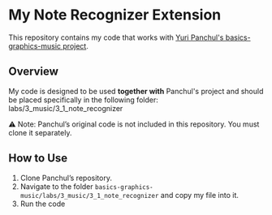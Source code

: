 # My Note Recognizer Extension

This repository contains my code that works with [Yuri Panchul's basics-graphics-music project](https://github.com/yuri-panchul/basics-graphics-music).

## Overview

My code is designed to be used **together with** Panchul's project and should be placed specifically in the following folder:
labs/3_music/3_1_note_recognizer

⚠️ Note: Panchul’s original code is not included in this repository. You must clone it separately.

## How to Use

1. Clone Panchul’s repository.
2. Navigate to the folder `basics-graphics-music/labs/3_music/3_1_note_recognizer` and copy my file into it.
3. Run the code
   

